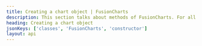 ```yaml
---
title: Creating a chart object | FusionCharts
description: This section talks about methods of FusionCharts. For all practical purposes, this is the first step to creating a chart, gauges and maps using FusionCharts
heading: Creating a chart object
jsonKeys: ['classes', 'FusionCharts', 'constructor']
layout: api
---
```


